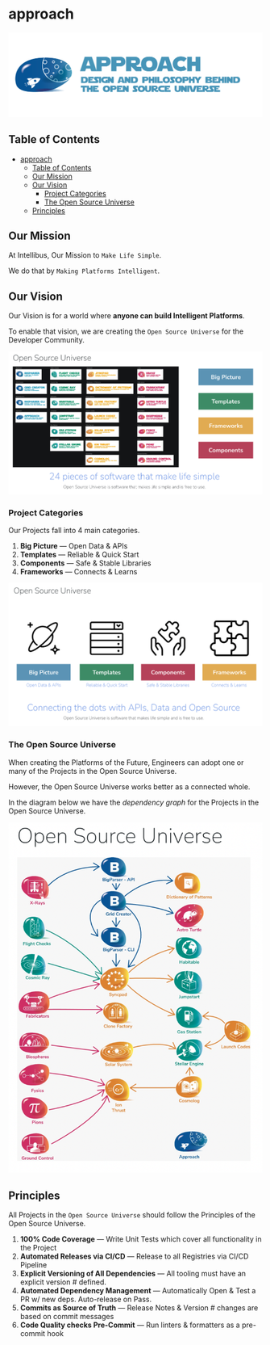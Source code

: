 # approach

![Approach — Design & Philosophy behind the Open Source Universe](assets/approach.png)

## Table of Contents

- [approach](#approach)
  - [Table of Contents](#table-of-contents)
  - [Our Mission](#our-mission)
  - [Our Vision](#our-vision)
    - [Project Categories](#project-categories)
    - [The Open Source Universe](#the-open-source-universe)
  - [Principles](#principles)

## Our Mission

At Intellibus, Our Mission to `Make Life Simple`.

We do that by `Making Platforms Intelligent`.

## Our Vision

Our Vision is for a world where **anyone can build Intelligent Platforms**.

To enable that vision, we are creating the `Open Source Universe` for the Developer Community.

![List of `Open Source Universe` Projects](/assets/vision.png)

### Project Categories

Our Projects fall into 4 main categories.

1. **Big Picture** — Open Data & APIs
2. **Templates** — Reliable & Quick Start
3. **Components** — Safe & Stable Libraries
4. **Frameworks** — Connects & Learns

![Open Source Universe Project Categories](/assets/categories.png)

### The Open Source Universe

When creating the Platforms of the Future, Engineers can adopt one or many of the Projects in the Open Source Universe.

However, the Open Source Universe works better as a connected whole.

In the diagram below we have the *dependency graph* for the Projects in the Open Source Universe.

![Dependency Graph for Open Source Universe Projects](assets/connected.png)

## Principles

All Projects in the `Open Source Universe` should follow the Principles of the Open Source Universe.

1. **100% Code Coverage** — Write Unit Tests which cover all functionality in the Project
2. **Automated Releases via CI/CD** — Release to all Registries via CI/CD Pipeline
3. **Explicit Versioning of All Dependencies** — All tooling must have an explicit version # defined.
4. **Automated Dependency Management** — Automatically Open & Test a PR w/ new deps. Auto-release on Pass.
5. **Commits as Source of Truth** — Release Notes & Version # changes are based on commit messages
6. **Code Quality checks Pre-Commit** — Run linters & formatters as a pre-commit hook
